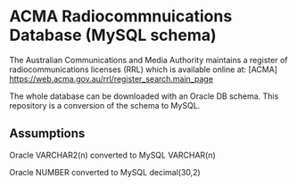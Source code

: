 # ACMA Radiocommnuications Database (MySQL schema)

The Australian Communications and Media Authority maintains a register of radiocommunications licenses (RRL) which is available online at:
[ACMA] https://web.acma.gov.au/rrl/register_search.main_page

The whole database can be downloaded with an Oracle DB schema. This repository is a conversion of the schema to MySQL.

## Assumptions
Oracle VARCHAR2(n) converted to MySQL VARCHAR(n)

Oracle NUMBER converted to MySQL decimal(30,2)
